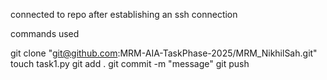 connected to repo after establishing an ssh connection

commands used

git clone "git@github.com:MRM-AIA-TaskPhase-2025/MRM_NikhilSah.git"
touch task1.py
git add .
git commit -m "message"
git push
